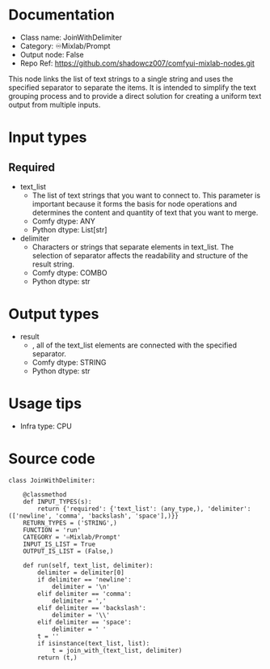 # Documentation
- Class name: JoinWithDelimiter
- Category: ♾️Mixlab/Prompt
- Output node: False
- Repo Ref: https://github.com/shadowcz007/comfyui-mixlab-nodes.git

This node links the list of text strings to a single string and uses the specified separator to separate the items. It is intended to simplify the text grouping process and to provide a direct solution for creating a uniform text output from multiple inputs.

# Input types
## Required
- text_list
    - The list of text strings that you want to connect to. This parameter is important because it forms the basis for node operations and determines the content and quantity of text that you want to merge.
    - Comfy dtype: ANY
    - Python dtype: List[str]
- delimiter
    - Characters or strings that separate elements in text_list. The selection of separator affects the readability and structure of the result string.
    - Comfy dtype: COMBO
    - Python dtype: str

# Output types
- result
    - , all of the text_list elements are connected with the specified separator.
    - Comfy dtype: STRING
    - Python dtype: str

# Usage tips
- Infra type: CPU

# Source code
```
class JoinWithDelimiter:

    @classmethod
    def INPUT_TYPES(s):
        return {'required': {'text_list': (any_type,), 'delimiter': (['newline', 'comma', 'backslash', 'space'],)}}
    RETURN_TYPES = ('STRING',)
    FUNCTION = 'run'
    CATEGORY = '♾️Mixlab/Prompt'
    INPUT_IS_LIST = True
    OUTPUT_IS_LIST = (False,)

    def run(self, text_list, delimiter):
        delimiter = delimiter[0]
        if delimiter == 'newline':
            delimiter = '\n'
        elif delimiter == 'comma':
            delimiter = ','
        elif delimiter == 'backslash':
            delimiter = '\\'
        elif delimiter == 'space':
            delimiter = ' '
        t = ''
        if isinstance(text_list, list):
            t = join_with_(text_list, delimiter)
        return (t,)
```